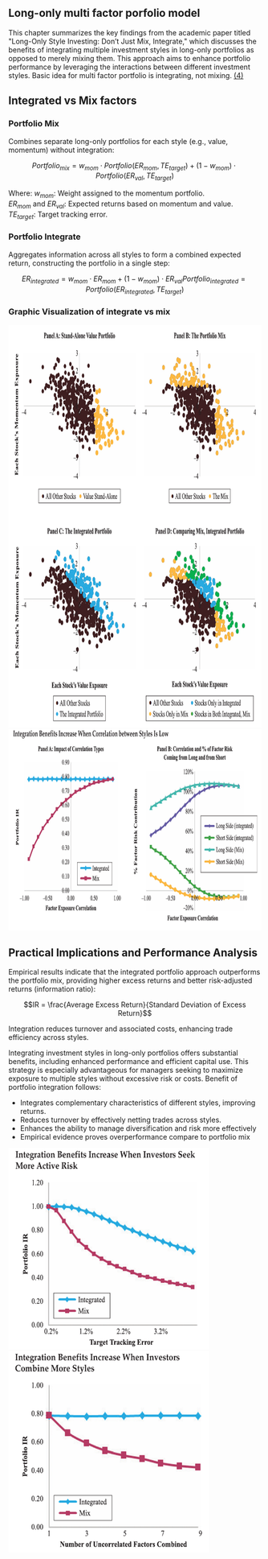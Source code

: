 ## Long-only multi factor porfolio model
This chapter summarizes the key findings from the academic paper titled "Long-Only Style Investing: Don’t Just Mix, Integrate," which discusses the benefits of integrating multiple investment styles in long-only portfolios as opposed to merely mixing them. This approach aims to enhance portfolio performance by leveraging the interactions between different investment styles. Basic idea for multi factor portfolio is integrating, not mixing. [(4)](https://www.aqr.com/Insights/Research/White-Papers/Long-Only-Style-Investing) 

## Integrated vs Mix factors

### Portfolio Mix
Combines separate long-only portfolios for each style (e.g., value, momentum) without integration:
```math
Portfolio_{mix} = w_{mom} \cdot Portfolio(ER_{mom}, TE_{target}) + (1 - w_{mom}) \cdot Portfolio(ER_{val}, TE_{target})
```
Where:
$w_{mom}$: Weight assigned to the momentum portfolio.  
$ER_{mom}$ and $ER_{val}$: Expected returns based on momentum and value.  
$TE_{target}$: Target tracking error.

### Portfolio Integrate
Aggregates information across all styles to form a combined expected return, constructing the portfolio in a single step:
```math
ER_{integrated} = w_{mom} \cdot ER_{mom} + (1 - w_{mom}) \cdot ER_{val}
Portfolio_{integrated} = Portfolio(ER_{integrated}, TE_{target})
```
### Graphic Visualization of integrate vs mix
<div>
<img src="./image_chapter3/integrate1.png" width="800" height="800">
</div>

<div>
<img src="./image_chapter3/integrate2.png" width="800" height="400">
</div>



## Practical Implications and Performance Analysis
Empirical results indicate that the integrated portfolio approach outperforms the portfolio mix, providing higher excess returns and better risk-adjusted returns (information ratio):

```math
IR = \frac{Average Excess Return}{Standard Deviation of Excess Return}
```
Integration reduces turnover and associated costs, enhancing trade efficiency across styles.

Integrating investment styles in long-only portfolios offers substantial benefits, including enhanced performance and efficient capital use. This strategy is especially advantageous for managers seeking to maximize exposure to multiple styles without excessive risk or costs. Benefit of portfolio integration follows:
- Integrates complementary characteristics of different styles, improving returns.
- Reduces turnover by effectively netting trades across styles.
- Enhances the ability to manage diversification and risk more effectively
- Empirical evidence proves overperformance compare to portfolio mix

<div>
<img src="./image_chapter3/integrate3.png" width="400" height="400">
<img src="./image_chapter3/integrate4.png" width="400" height="400">
</div>



